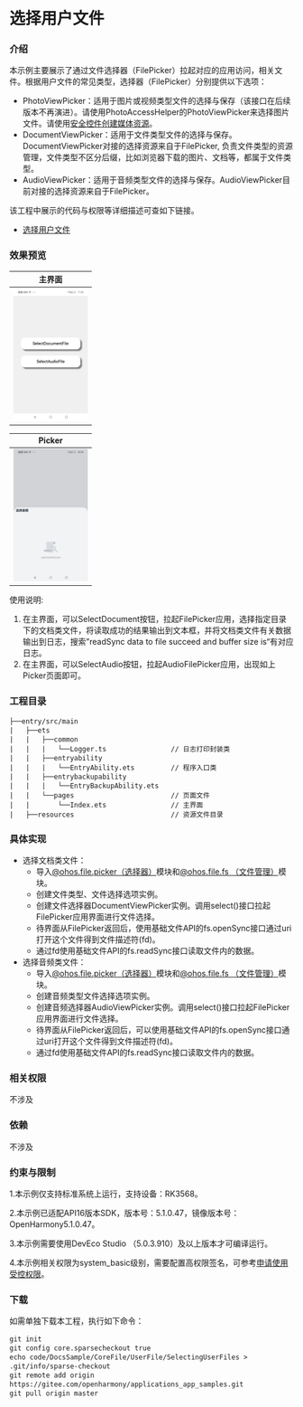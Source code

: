 # 选择用户文件

### 介绍

本示例主要展示了通过文件选择器（FilePicker）拉起对应的应用访问，相关文件。根据用户文件的常见类型，选择器（FilePicker）分别提供以下选项：

- PhotoViewPicker：适用于图片或视频类型文件的选择与保存（该接口在后续版本不再演进）。请使用PhotoAccessHelper的PhotoViewPicker来选择图片文件。请使用[安全控件创建媒体资源](https://gitcode.com/openharmony/docs/blob/master/zh-cn/application-dev/media/medialibrary/photoAccessHelper-savebutton.md)。
- DocumentViewPicker：适用于文件类型文件的选择与保存。DocumentViewPicker对接的选择资源来自于FilePicker, 负责文件类型的资源管理，文件类型不区分后缀，比如浏览器下载的图片、文档等，都属于文件类型。
- AudioViewPicker：适用于音频类型文件的选择与保存。AudioViewPicker目前对接的选择资源来自于FilePicker。

该工程中展示的代码与权限等详细描述可查如下链接。

- [选择用户文件](https://gitcode.com/openharmony/docs/blob/master/zh-cn/application-dev/file-management/select-user-file.md)

### 效果预览

|主界面|
|--------------------------------|
|<img src="PageImg\SelectingUserFiles.jpeg" alt="主页" style="zoom: 33%;" width="400" />|

| Picker                                                       |
| ------------------------------------------------------------ |
| <img src="PageImg\AudioPicker.jpeg" alt="Picker页面" style="zoom:33%;" width="400" /> |

使用说明:

1. 在主界面，可以SelectDocument按钮，拉起FilePicker应用，选择指定目录下的文档类文件，将读取成功的结果输出到文本框，并将文档类文件有关数据输出到日志，搜索”readSync data to file succeed and buffer size is“有对应日志。
2. 在主界面，可以SelectAudio按钮，拉起AudioFilePicker应用，出现如上Picker页面即可。

### 工程目录

```
├──entry/src/main
|	├──ets
|	|	├──common
|	|	|	└──Logger.ts 		        // 日志打印封装类
|	|	├──entryability
|	|	|	└──EntryAbility.ets 		// 程序入口类
|	|	├──entrybackupability
|	|	|	└──EntryBackupAbility.ets   
|	|	└──pages   						// 页面文件
|	|		└──Index.ets 				// 主界面
|	├──resources						// 资源文件目录
```

### 具体实现

* 选择文档类文件：
    * 导入[@ohos.file.picker（选择器）](https://gitcode.com/openharmony/docs/blob/master/zh-cn/application-dev/reference/apis-core-file-kit/js-apis-file-picker.md)模块和[@ohos.file.fs （文件管理）](https://gitcode.com/openharmony/docs/blob/master/zh-cn/application-dev/reference/apis-core-file-kit/js-apis-file-fs.md)模块。
    * 创建文件类型、文件选择选项实例。
    * 创建文件选择器DocumentViewPicker实例。调用select()接口拉起FilePicker应用界面进行文件选择。
    * 待界面从FilePicker返回后，使用基础文件API的fs.openSync接口通过uri打开这个文件得到文件描述符(fd)。
    * 通过fd使用基础文件API的fs.readSync接口读取文件内的数据。
* 选择音频类文件：
    * 导入[@ohos.file.picker（选择器）](https://gitcode.com/openharmony/docs/blob/master/zh-cn/application-dev/reference/apis-core-file-kit/js-apis-file-picker.md)模块和[@ohos.file.fs （文件管理）](https://gitcode.com/openharmony/docs/blob/master/zh-cn/application-dev/reference/apis-core-file-kit/js-apis-file-fs.md)模块。
    * 创建音频类型文件选择选项实例。
    * 创建音频选择器AudioViewPicker实例。调用select()接口拉起FilePicker应用界面进行文件选择。
    * 待界面从FilePicker返回后，可以使用基础文件API的fs.openSync接口通过uri打开这个文件得到文件描述符(fd)。
    * 通过fd使用基础文件API的fs.readSync接口读取文件内的数据。

### 相关权限
不涉及

### 依赖

不涉及

### 约束与限制

1.本示例仅支持标准系统上运行，支持设备：RK3568。

2.本示例已适配API16版本SDK，版本号：5.1.0.47，镜像版本号：OpenHarmony5.1.0.47。

3.本示例需要使用DevEco Studio （5.0.3.910）及以上版本才可编译运行。

4.本示例相关权限为system_basic级别，需要配置高权限签名，可参考[申请使用受控权限](https://gitee.com/openharmony/docs/blob/OpenHarmony-5.0.1-Release/zh-cn/application-dev/security/AccessToken/declare-permissions-in-acl.md)。


### 下载

如需单独下载本工程，执行如下命令：

```
git init
git config core.sparsecheckout true
echo code/DocsSample/CoreFile/UserFile/SelectingUserFiles > .git/info/sparse-checkout
git remote add origin https://gitee.com/openharmony/applications_app_samples.git
git pull origin master
```

